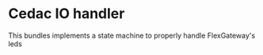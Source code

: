 Cedac IO handler
================

This bundles implements a state machine to properly handle FlexGateway's leds

